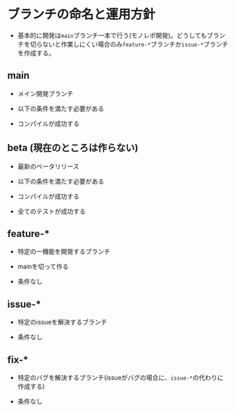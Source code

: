 # ブランチの命名と運用方針

* 基本的に開発は`main`ブランチ一本で行う(モノレポ開発)。どうしてもブランチを切らないと作業しにくい場合のみ`feature-*`ブランチか`issue-*`ブランチを作成する。

## main

* メイン開発ブランチ
* 以下の条件を満たす必要がある

* コンパイルが成功する

## beta (現在のところは作らない)

* 最新のベータリリース
* 以下の条件を満たす必要がある

* コンパイルが成功する
* 全てのテストが成功する

## feature-*

* 特定の一機能を開発するブランチ
* mainを切って作る

* 条件なし

## issue-*

* 特定のissueを解決するブランチ

* 条件なし

## fix-*

* 特定のバグを解決するブランチ(issueがバグの場合に、`issue-*`の代わりに作成する)

* 条件なし
